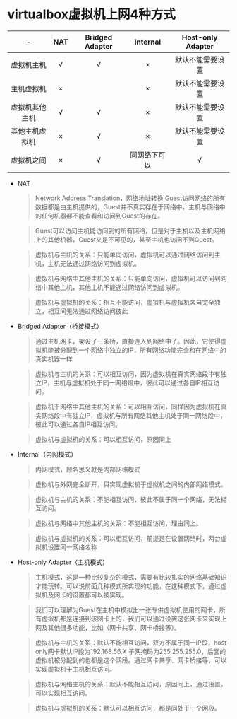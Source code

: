 # virtualbox虚拟机上网4种方式

 -|NAT|Bridged Adapter|Internal|Host-only Adapter
 :-:|:-:|:-:|:-:|:-:
虚拟机主机|√|√|×|默认不能需要设置
主机虚拟机|×||×|默认不能需要设置
虚拟机其他主机|√|√|×|默认不能需要设置
其他主机虚拟机|×|√|×|默认不能需要设置
虚拟机之间|×|√|同网络下可以|√

- NAT

    > Network Address Translation，网络地址转换
    > Guest访问网络的所有数据都是由主机提供的，Guest并不真实存在于网络中，主机与网络中的任何机器都不能查看和访问到Guest的存在。

    > Guest可以访问主机能访问到的所有网络，但是对于主机以及主机网络上的其他机器，Guest又是不可见的，甚至主机也访问不到Guest。

    > 虚拟机与主机的关系：只能单向访问，虚拟机可以通过网络访问到主机，主机无法通过网络访问到虚拟机。

    > 虚拟机与网络中其他主机的关系：只能单向访问，虚拟机可以访问到网络中其他主机，其他主机不能通过网络访问到虚拟机。

    > 虚拟机与虚拟机的关系：相互不能访问，虚拟机与虚拟机各自完全独立，相互间无法通过网络访问彼此

- Bridged Adapter（桥接模式）
    
    > 通过主机网卡，架设了一条桥，直接连入到网络中了。因此，它使得虚拟机能被分配到一个网络中独立的IP，所有网络功能完全和在网络中的真实机器一样
    
    > 虚拟机与主机的关系：可以相互访问，因为虚拟机在真实网络段中有独立IP，主机与虚拟机处于同一网络段中，彼此可以通过各自IP相互访问。

    > 虚拟机于网络中其他主机的关系：可以相互访问，同样因为虚拟机在真实网络段中有独立IP，虚拟机与所有网络其他主机处于同一网络段中，彼此可以通过各自IP相互访问。

    > 虚拟机与虚拟机的关系：可以相互访问，原因同上

- Internal（内网模式）

    > 内网模式，顾名思义就是内部网络模式

    > 虚拟机与外网完全断开，只实现虚拟机于虚拟机之间的内部网络模式。

    > 虚拟机与主机的关系：不能相互访问，彼此不属于同一个网络，无法相互访问。

    > 虚拟机与网络中其他主机的关系：不能相互访问，理由同上。

    > 虚拟机与虚拟机的关系：可以相互访问，前提是在设置网络时，两台虚拟机设置同一网络名称

- Host-only Adapter（主机模式）
    
    > 主机模式，这是一种比较复杂的模式，需要有比较扎实的网络基础知识才能玩转。可以说前面几种模式所实现的功能，在这种模式下，通过虚拟机及网卡的设置都可以被实现。

    > 我们可以理解为Guest在主机中模拟出一张专供虚拟机使用的网卡，所有虚拟机都是连接到该网卡上的，我们可以通过设置这张网卡来实现上网及其他很多功能，比如（网卡共享、网卡桥接等）。

    > 虚拟机与主机的关系：默认不能相互访问，双方不属于同一IP段，host-only网卡默认IP段为192.168.56.X 子网掩码为255.255.255.0，后面的虚拟机被分配到的也都是这个网段。通过网卡共享、网卡桥接等，可以实现虚拟机于主机相互访问。

    > 虚拟机与网络主机的关系：默认不能相互访问，原因同上，通过设置，可以实现相互访问。

    > 虚拟机与虚拟机的关系：默认可以相互访问，都是同处于一个网段。